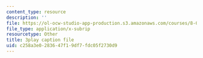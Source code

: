 ```yaml
---
content_type: resource
description: ''
file: https://ol-ocw-studio-app-production.s3.amazonaws.com/courses/8-03sc-physics-iii-vibrations-and-waves-fall-2016/c258a3e0283647f19df7fdc05f2730d9_Ahv7Akj2xs4.srt
file_type: application/x-subrip
resourcetype: Other
title: 3play caption file
uid: c258a3e0-2836-47f1-9df7-fdc05f2730d9
---
```

